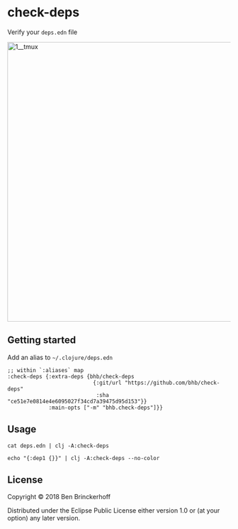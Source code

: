 # check-deps

Verify your `deps.edn` file

<img width="630" alt="1__tmux" src="https://user-images.githubusercontent.com/33398/46250550-34361500-c3fa-11e8-84cf-5f4625d6553c.png">

## Getting started

Add an alias to `~/.clojure/deps.edn`

```
;; within `:aliases` map
:check-deps {:extra-deps {bhb/check-deps
                           {:git/url "https://github.com/bhb/check-deps"
                            :sha "ce51e7e0814e4e6095027f34cd7a39475d95d153"}}
             :main-opts ["-m" "bhb.check-deps"]}}
```

## Usage

`cat deps.edn | clj -A:check-deps`

`echo "{:dep1 {}}" | clj -A:check-deps --no-color`

## License

Copyright © 2018  Ben Brinckerhoff

Distributed under the Eclipse Public License either version 1.0 or (at
your option) any later version.
